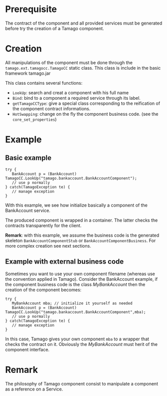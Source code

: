 # Prerequisite #

The contract of the component and all provided services must be generated before try the creation of a Tamago component.

# Creation #

All manipulations of the component must be done through the `tamago.ext.tamagocc.TamagoCC` static class. This class is include in the basic framework tamago.jar


This class contains several functions:
  * `LookUp`: search and creat a component with his full name
  * `Bind`: bind to a component a required service through its label.
  * `getTamagoCCType`: give a special class corresponding to the reification of the component contract informations.
  * `HotSwapping`: change on the fly the component business code. (see the `core_set_properties`)


# Example #

## Basic example ##

```
try {
   BankAccount p = (BankAccount) TamagoCC.LookUp("tamago.bankaccount.BankAccountComponent");
   // use p normally
} catch(TamagoException te) {
   // manage exception
}
```

With this example, we see how initialize basically a component of the BankAccount service.

The produced component is wrapped in a container. The latter checks the contracts transparently for the client.

**Remark**: with this example, we assume the business code is the generated skeleton `BankAccountComponentStub` or `BankAccountComponentBusiness`. For more complex creation see next sections.

## Example with external business code ##

Sometimes you want to use your own component filename (whereas use the convention applied in Tamago). Consider the BankAccount example, if the component business code is the class _MyBankAccount_ then the creation of the component becomes:

```
try {
   MyBankAccount mba; // initialize it yourself as needed
   BankAccount p = (BankAccount) TamagoCC.LookUp("tamago.bankaccount.BankAccountComponent",mba);
   // use p normally
} catch(TamagoException te) {
   // manage exception
}
```

In this case, Tamago gives your own component `mba` to a wrapper that checks the contract on it. Obviously the _MyBankAccount_ must herit of the component interface.


# Remark #

The philosophy of Tamago component consist to manipulate a component as a reference on a Service.